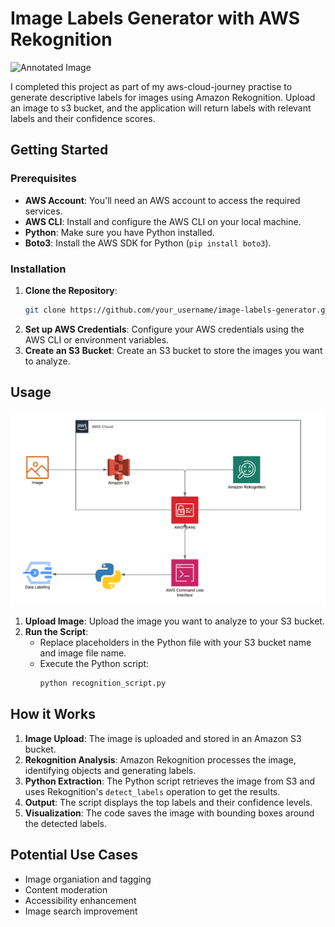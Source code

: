 # Image Labels Generator with AWS Rekognition

<img src="annotated_image.jpg" alt="Annotated Image" width="600" height="auto">

I completed this project as part of my aws-cloud-journey practise to generate descriptive labels for images using  Amazon Rekognition. Upload an image to s3 bucket, and the application will return labels with relevant labels and their confidence scores.


## Getting Started

### Prerequisites

- **AWS Account**: You'll need an AWS account to access the required services.
- **AWS CLI**: Install and configure the AWS CLI on your local machine.
- **Python**: Make sure you have Python installed.
- **Boto3**: Install the AWS SDK for Python (`pip install boto3`).

### Installation

1. **Clone the Repository**:
    ```bash
    git clone https://github.com/your_username/image-labels-generator.git
    ```
2. **Set up AWS Credentials**: Configure your AWS credentials using the AWS CLI or environment variables.
3. **Create an S3 Bucket**: Create an S3 bucket to store the images you want to analyze.

## Usage
<img src="architecture_diagram.png" alt="Image of Architecture Diagram" width="600" height="auto">


1. **Upload Image**: Upload the image you want to analyze to your S3 bucket.
2. **Run the Script**:
    - Replace placeholders in the Python file with your S3 bucket name and image file name.
    - Execute the Python script:
      ```bash
      python recognition_script.py
      ```

## How it Works

1. **Image Upload**: The image is uploaded and stored in an Amazon S3 bucket.
2. **Rekognition Analysis**: Amazon Rekognition processes the image, identifying objects and generating labels.
3. **Python Extraction**: The Python script retrieves the image from S3 and uses Rekognition's `detect_labels` operation to get the results.
4. **Output**: The script displays the top labels and their confidence levels.
5. **Visualization**: The code saves the image with bounding boxes around the detected labels.

## Potential Use Cases

- Image organiation and tagging
- Content moderation
- Accessibility enhancement
- Image search improvement
